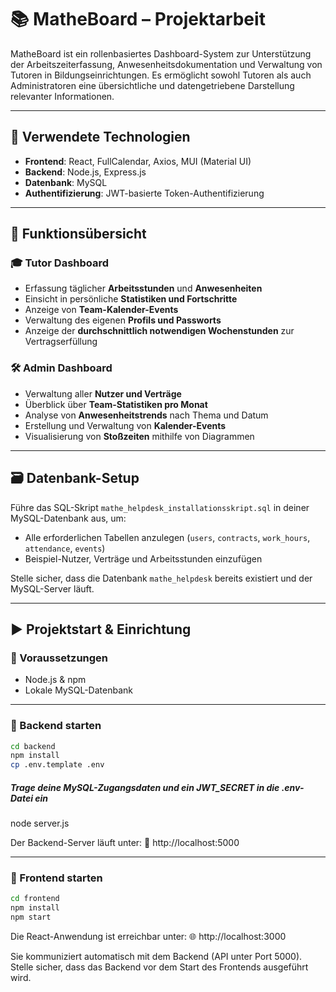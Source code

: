# 📚 MatheBoard – Projektarbeit

MatheBoard ist ein rollenbasiertes Dashboard-System zur Unterstützung der Arbeitszeiterfassung, Anwesenheitsdokumentation und Verwaltung von Tutoren in Bildungseinrichtungen. Es ermöglicht sowohl Tutoren als auch Administratoren eine übersichtliche und datengetriebene Darstellung relevanter Informationen.

---

## 🔧 Verwendete Technologien

- **Frontend**: React, FullCalendar, Axios, MUI (Material UI)
- **Backend**: Node.js, Express.js
- **Datenbank**: MySQL
- **Authentifizierung**: JWT-basierte Token-Authentifizierung

---

## 🚀 Funktionsübersicht

### 🎓 Tutor Dashboard

- Erfassung täglicher **Arbeitsstunden** und **Anwesenheiten**
- Einsicht in persönliche **Statistiken und Fortschritte**
- Anzeige von **Team-Kalender-Events**
- Verwaltung des eigenen **Profils und Passworts**
- Anzeige der **durchschnittlich notwendigen Wochenstunden** zur Vertragserfüllung

### 🛠 Admin Dashboard

- Verwaltung aller **Nutzer und Verträge**
- Überblick über **Team-Statistiken pro Monat**
- Analyse von **Anwesenheitstrends** nach Thema und Datum
- Erstellung und Verwaltung von **Kalender-Events**
- Visualisierung von **Stoßzeiten** mithilfe von Diagrammen

---

## 🗃️ Datenbank-Setup

Führe das SQL-Skript `mathe_helpdesk_installationsskript.sql` in deiner MySQL-Datenbank aus, um:

- Alle erforderlichen Tabellen anzulegen (`users`, `contracts`, `work_hours`, `attendance`, `events`)
- Beispiel-Nutzer, Verträge und Arbeitsstunden einzufügen

Stelle sicher, dass die Datenbank `mathe_helpdesk` bereits existiert und der MySQL-Server läuft.

---

## ▶️ Projektstart & Einrichtung

### 🔹 Voraussetzungen

- Node.js & npm
- Lokale MySQL-Datenbank

---

### 🔹 Backend starten
```bash
cd backend
npm install
cp .env.template .env
```
##### Trage deine MySQL-Zugangsdaten und ein JWT_SECRET in die .env-Datei ein
node server.js

Der Backend-Server läuft unter:
📍 http://localhost:5000

---

### 🔹 Frontend starten
```bash
cd frontend
npm install
npm start
```
Die React-Anwendung ist erreichbar unter:
🌐 http://localhost:3000

Sie kommuniziert automatisch mit dem Backend (API unter Port 5000).
Stelle sicher, dass das Backend vor dem Start des Frontends ausgeführt wird.
